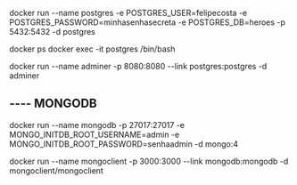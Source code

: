docker run --name postgres -e POSTGRES_USER=felipecosta -e POSTGRES_PASSWORD=minhasenhasecreta -e POSTGRES_DB=heroes -p 5432:5432 -d postgres

docker ps
docker exec -it postgres /bin/bash 

docker run --name adminer -p 8080:8080 --link postgres:postgres -d adminer

## ---- MONGODB
docker run 
--name mongodb 
-p 27017:27017 
-e MONGO_INITDB_ROOT_USERNAME=admin 
-e MONGO_INITDB_ROOT_PASSWORD=senhaadmin 
-d mongo:4


docker run --name mongoclient -p 3000:3000 --link mongodb:mongodb -d mongoclient/mongoclient